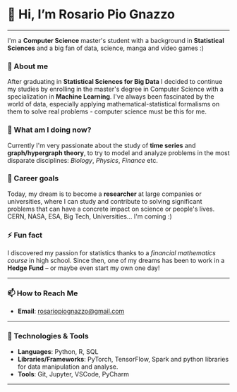 # 👋 Hi, I’m **Rosario Pio Gnazzo**
---
I'm a **Computer Science** master's student with a background in **Statistical Sciences** and a big fan of data, science, manga and video games :)

### 👀 About me

After graduating in **Statistical Sciences for Big Data** I decided to continue my studies by enrolling in the master's degree in Computer Science with a specialization in **Machine Learning**.
I've always been fascinated by the world of data, especially applying mathematical-statistical formalisms on them to solve real problems - computer science must be this for me.

### 🌱 What am I doing now?

Currently I'm very passionate about the study of **time series** and **graph/hypergraph theory**, to try to model and analyze problems in the most disparate disciplines: _Biology_, _Physics_, _Finance_ etc.

### 💼 Career goals

Today, my dream is to become a **researcher** at large companies or universities, where I can study and contribute to solving significant problems that can have a concrete impact on science or people's lives. CERN, NASA, ESA, Big Tech, Universities... I'm coming :)

### ⚡ Fun fact

I discovered my passion for statistics thanks to a _financial mathematics course_ in high school. Since then, one of my dreams has been to work in a **Hedge Fund** – or maybe even start my own one day!

---

### 📫 How to Reach Me

- **Email**: [rosariopiognazzo@gmail.com](mailto:rosariopiognazzo@gmail.com)

---

### 🔧 Technologies & Tools
<!-- Optional: Add a list of your skills here (e.g., Python, R, SQL, TensorFlow) -->
- **Languages**: Python, R, SQL
- **Libraries/Frameworks**: PyTorch, TensorFlow, Spark and python libraries for data manipulation and analyse.
- **Tools**: Git, Jupyter, VSCode, PyCharm

---

<!---
rosariopiognazzo/rosariopiognazzo is a ✨ special ✨ repository because its `README.md` (this file) appears on your GitHub profile.
You can click the Preview link to take a look at your changes.
--->
